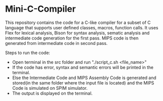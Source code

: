 # Mini-C-Compiler

This repository contains the code for a C-like compiler for a subset of C language that supports user defined classes, macros, function calls. It uses Flex for lexical analysis, Bison for syntax analysis, sematic analysis and intermediate code generation for the first pass. MIPS code is then generated from intermediate code in second pass.

Steps to run the code:
- Open terminal in the src folder and run "./script_c.sh <file_name>"
- If the code has error, syntax and semantic errors will be printed in the terminal.
- Else the Intermediate Code and MIPS Assembly Code is generated and stored(in the same folder where the input file is located) and the MIPS Code is simulated on SPIM simulator.
- The output is displayed on the terminal.
